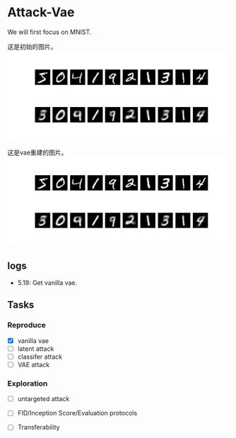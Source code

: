 # Attack-Vae
We will first focus on MNIST.

这是初始的图片。
![decoded](https://github.com/linhaowei1/Learning-Learning/blob/main/AutoEncoder/pic/decoded.png)

这是vae重建的图片。
![decoded](https://github.com/linhaowei1/Learning-Learning/blob/main/AutoEncoder/pic/decoded.png)

## logs
- 5.19: Get vanilla vae.

## Tasks
### Reproduce
- [x] vanilla vae
- [ ] latent attack
- [ ] classifer attack
- [ ] VAE attack
### Exploration
- [ ] untargeted attack
- [ ] FID/Inception Score/Evaluation protocols
- [ ] Transferability

